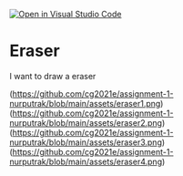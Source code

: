 [![Open in Visual Studio Code](https://classroom.github.com/assets/open-in-vscode-f059dc9a6f8d3a56e377f745f24479a46679e63a5d9fe6f495e02850cd0d8118.svg)](https://classroom.github.com/online_ide?assignment_repo_id=5690962&assignment_repo_type=AssignmentRepo)

# Eraser

I want to draw a eraser

(https://github.com/cg2021e/assignment-1-nurputrak/blob/main/assets/eraser1.png)
(https://github.com/cg2021e/assignment-1-nurputrak/blob/main/assets/eraser2.png)
(https://github.com/cg2021e/assignment-1-nurputrak/blob/main/assets/eraser3.png)
(https://github.com/cg2021e/assignment-1-nurputrak/blob/main/assets/eraser4.png)
